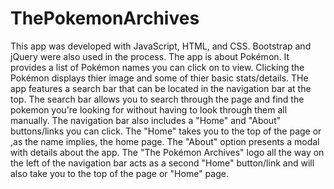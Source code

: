 # ThePokemonArchives
This app was developed with JavaScript, HTML, and CSS. Bootstrap and jQuery were also used in the process.
The app is about Pokémon. It provides a list of Pokémon names you can click on to view. Clicking the Pokémon displays thier image and some of thier basic stats/details. 
THe app features a search bar that can be located in the navigation bar at the top. The search bar allows you to search through the page and find the pokemon you're looking for without having to look through them all manually. 
The navigation bar also includes a "Home" and "About" buttons/links you can click. 
The "Home" takes you to the top of the page or ,as the name implies, the home page. 
The "About" option presents a modal with details about the app.
The "The Pokémon Archives" logo all the way on the left of the navigation bar acts as a second "Home" button/link and will also take you to the top of the page or "Home" page. 
